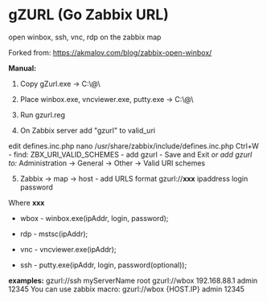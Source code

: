 # gZURL (Go Zabbix URL)
open winbox, ssh, vnc, rdp on the zabbix map

Forked from:
https://akmalov.com/blog/zabbix-open-winbox/

**Manual:**
1. Copy gZurl.exe -> C:\\@\

2. Place winbox.exe, vncviewer.exe, putty.exe -> C:\\@\

3. Run  gzurl.reg 

4. On Zabbix server add "gzurl" to valid_uri

edit defines.inc.php 
nano /usr/share/zabbix/include/defines.inc.php
Ctrl+W - find: ZBX_URI_VALID_SCHEMES - add gzurl - Save and Exit
*or add gzurl to:*
Administration -> General -> Other -> Valid URI schemes


5. Zabbix -> map -> host - add URLS format
gzurl://**xxx** ipaddress login password

Where **xxx**
* wbox - winbox.exe(ipAddr, login, password);

* rdp - mstsc(ipAddr);

* vnc - vncviewer.exe(ipAddr);

* ssh - putty.exe(ipAddr, login, password(optional));

**examples:** 
gzurl://ssh myServerName root
gzurl://wbox 192.168.88.1 admin 12345
You can use zabbix macro:
gzurl://wbox {HOST.IP} admin 12345

